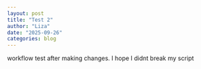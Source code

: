 ```yaml
---
layout: post
title: "Test 2"
author: "Liza"
date: "2025-09-26"
categories: blog
---
```


workflow test after making changes. I hope I didnt break my script 
